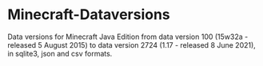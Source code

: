 # Minecraft-Dataversions

Data versions for Minecraft Java Edition from data version 100 (15w32a - released 5 August 2015) to data version 2724 (1.17 - released 8 June 2021), in sqlite3, json and csv formats.




